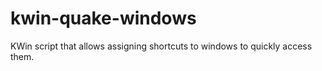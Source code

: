 # kwin-quake-windows
KWin script that allows assigning shortcuts to windows to quickly access them.
